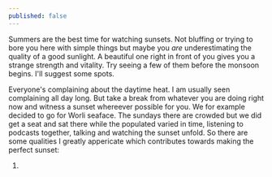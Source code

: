 ```yaml
---
published: false
---
```

Summers are the best time for watching sunsets. Not bluffing or trying to bore you here with simple things but maybe you _are_ underestimating the quality of a good sunlight. A beautiful one right in front of you gives you a strange strength and vitality. Try seeing a few of them before the monsoon begins. I'll suggest some spots.

Everyone's complaining about the daytime heat. I am usually seen complaining all day long. But take a break from whatever you are doing right now and witness a sunset whereever possible for you. We for example decided to go for Worli seaface. The sundays there are crowded but we did get a seat and sat there while the populated varied in time, listening to podcasts together, talking and watching the sunset unfold. So there are some qualities I greatly appericate which contributes towards making the perfect sunset:

1. 
